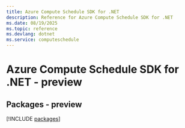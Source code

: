 ```yaml
---
title: Azure Compute Schedule SDK for .NET
description: Reference for Azure Compute Schedule SDK for .NET
ms.date: 08/19/2025
ms.topic: reference
ms.devlang: dotnet
ms.service: computeschedule
---
```

# Azure Compute Schedule SDK for .NET - preview
## Packages - preview
[!INCLUDE [packages](compute-schedule-index.md)]